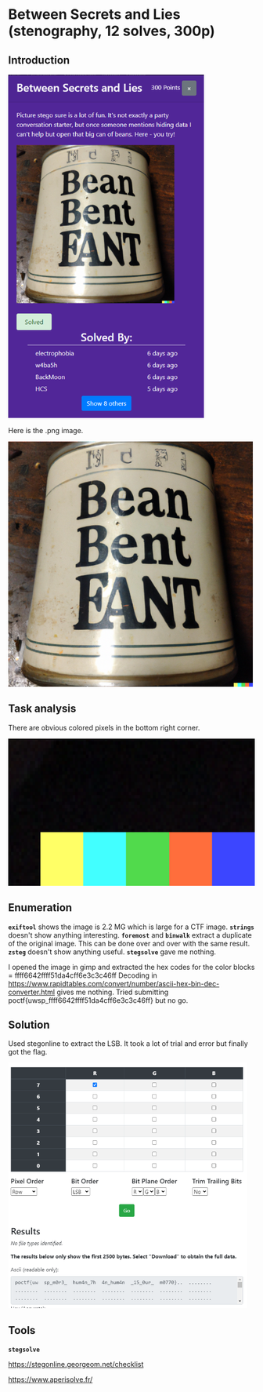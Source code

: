 # Between Secrets and Lies (stenography, 12 solves, 300p)

## Introduction

<p align="left">
  <img height=700 img src=./readme_assets/challenge.PNG/>
</p>

Here is the .png image.

<p align="left">
  <img height=500 img src=./readme_assets/bean.png/>
</p>

## Task analysis

There are obvious colored pixels in the bottom right corner.

<p align="left">
  <img height=300 img src=./readme_assets/colors.PNG/>
</p>

## Enumeration

**`exiftool`** shows the image is 2.2 MG which is large for a CTF image.
**`strings`** doesn't show anything interesting.
**`foremost`** and **`binwalk`** extract a duplicate of the original image. This can be done over and over with the same result.
**`zsteg`** doesn't show anything useful.
**`stegsolve`** gave me nothing.

I opened the image in gimp and extracted the hex codes for the color blocks = ffff6642ffff51da4cff6e3c3c46ff
Decoding in https://www.rapidtables.com/convert/number/ascii-hex-bin-dec-converter.html gives me nothing.
Tried submitting poctf{uwsp_ffff6642ffff51da4cff6e3c3c46ff} but no go.


## Solution

Used stegonline to extract the LSB. It took a lot of trial and error but finally got the flag.

<p align="left">
  <img height=500 img src=./readme_assets/beans_solve.PNG/>
</p>

## Tools

**`stegsolve`**

https://stegonline.georgeom.net/checklist

https://www.aperisolve.fr/
